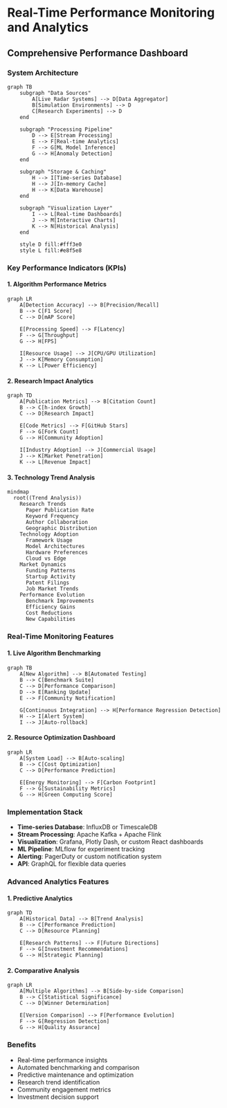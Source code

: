 # Real-Time Performance Monitoring and Analytics

## Comprehensive Performance Dashboard

### System Architecture

```mermaid
graph TB
    subgraph "Data Sources"
        A[Live Radar Systems] --> D[Data Aggregator]
        B[Simulation Environments] --> D
        C[Research Experiments] --> D
    end
    
    subgraph "Processing Pipeline"
        D --> E[Stream Processing]
        E --> F[Real-time Analytics]
        F --> G[ML Model Inference]
        G --> H[Anomaly Detection]
    end
    
    subgraph "Storage & Caching"
        H --> I[Time-series Database]
        H --> J[In-memory Cache]
        H --> K[Data Warehouse]
    end
    
    subgraph "Visualization Layer"
        I --> L[Real-time Dashboards]
        J --> M[Interactive Charts]
        K --> N[Historical Analysis]
    end
    
    style D fill:#fff3e0
    style L fill:#e8f5e8
```

### Key Performance Indicators (KPIs)

#### 1. Algorithm Performance Metrics

```mermaid
graph LR
    A[Detection Accuracy] --> B[Precision/Recall]
    B --> C[F1 Score]
    C --> D[mAP Score]
    
    E[Processing Speed] --> F[Latency]
    F --> G[Throughput]
    G --> H[FPS]
    
    I[Resource Usage] --> J[CPU/GPU Utilization]
    J --> K[Memory Consumption]
    K --> L[Power Efficiency]
```

#### 2. Research Impact Analytics

```mermaid
graph TD
    A[Publication Metrics] --> B[Citation Count]
    B --> C[h-index Growth]
    C --> D[Research Impact]
    
    E[Code Metrics] --> F[GitHub Stars]
    F --> G[Fork Count]
    G --> H[Community Adoption]
    
    I[Industry Adoption] --> J[Commercial Usage]
    J --> K[Market Penetration]
    K --> L[Revenue Impact]
```

#### 3. Technology Trend Analysis

```mermaid
mindmap
  root((Trend Analysis))
    Research Trends
      Paper Publication Rate
      Keyword Frequency
      Author Collaboration
      Geographic Distribution
    Technology Adoption
      Framework Usage
      Model Architectures
      Hardware Preferences
      Cloud vs Edge
    Market Dynamics
      Funding Patterns
      Startup Activity
      Patent Filings
      Job Market Trends
    Performance Evolution
      Benchmark Improvements
      Efficiency Gains
      Cost Reductions
      New Capabilities
```

### Real-Time Monitoring Features

#### 1. Live Algorithm Benchmarking

```mermaid
graph TB
    A[New Algorithm] --> B[Automated Testing]
    B --> C[Benchmark Suite]
    C --> D[Performance Comparison]
    D --> E[Ranking Update]
    E --> F[Community Notification]
    
    G[Continuous Integration] --> H[Performance Regression Detection]
    H --> I[Alert System]
    I --> J[Auto-rollback]
```

#### 2. Resource Optimization Dashboard

```mermaid
graph LR
    A[System Load] --> B[Auto-scaling]
    B --> C[Cost Optimization]
    C --> D[Performance Prediction]
    
    E[Energy Monitoring] --> F[Carbon Footprint]
    F --> G[Sustainability Metrics]
    G --> H[Green Computing Score]
```

### Implementation Stack

- **Time-series Database**: InfluxDB or TimescaleDB
- **Stream Processing**: Apache Kafka + Apache Flink
- **Visualization**: Grafana, Plotly Dash, or custom React dashboards
- **ML Pipeline**: MLflow for experiment tracking
- **Alerting**: PagerDuty or custom notification system
- **API**: GraphQL for flexible data queries

### Advanced Analytics Features

#### 1. Predictive Analytics

```mermaid
graph TD
    A[Historical Data] --> B[Trend Analysis]
    B --> C[Performance Prediction]
    C --> D[Resource Planning]
    
    E[Research Patterns] --> F[Future Directions]
    F --> G[Investment Recommendations]
    G --> H[Strategic Planning]
```

#### 2. Comparative Analysis

```mermaid
graph LR
    A[Multiple Algorithms] --> B[Side-by-side Comparison]
    B --> C[Statistical Significance]
    C --> D[Winner Determination]
    
    E[Version Comparison] --> F[Performance Evolution]
    F --> G[Regression Detection]
    G --> H[Quality Assurance]
```

### Benefits

- Real-time performance insights
- Automated benchmarking and comparison
- Predictive maintenance and optimization
- Research trend identification
- Community engagement metrics
- Investment decision support
